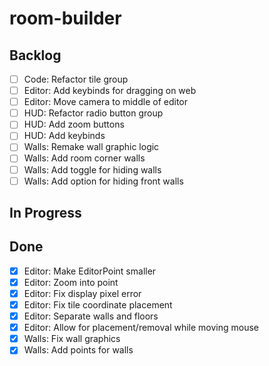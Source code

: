 # room-builder

## Backlog
- [ ] Code: Refactor tile group
- [ ] Editor: Add keybinds for dragging on web
- [ ] Editor: Move camera to middle of editor
- [ ] HUD: Refactor radio button group
- [ ] HUD: Add zoom buttons
- [ ] HUD: Add keybinds
- [ ] Walls: Remake wall graphic logic
- [ ] Walls: Add room corner walls
- [ ] Walls: Add toggle for hiding walls
- [ ] Walls: Add option for hiding front walls

## In Progress

## Done
- [X] Editor: Make EditorPoint smaller
- [X] Editor: Zoom into point
- [X] Editor: Fix display pixel error
- [X] Editor: Fix tile coordinate placement
- [X] Editor: Separate walls and floors
- [X] Editor: Allow for placement/removal while moving mouse
- [X] Walls: Fix wall graphics
- [X] Walls: Add points for walls
